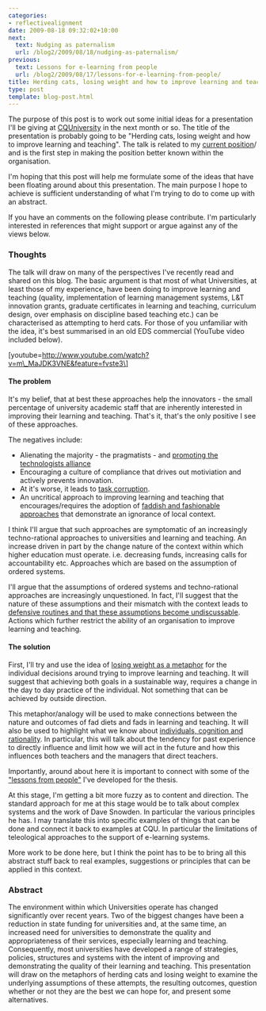 ```yaml
---
categories:
- reflectivealignment
date: 2009-08-18 09:32:02+10:00
next:
  text: Nudging as paternalism
  url: /blog2/2009/08/18/nudging-as-paternalism/
previous:
  text: Lessons for e-learning from people
  url: /blog2/2009/08/17/lessons-for-e-learning-from-people/
title: Herding cats, losing weight and how to improve learning and teaching
type: post
template: blog-post.html
---
```

The purpose of this post is to work out some initial ideas for a presentation I'll be giving at [CQUniversity](http://www.cqu.edu.au/) in the next month or so. The title of the presentation is probably going to be "Herding cats, losing weight and how to improve learning and teaching". The talk is related to my [current position](/blog2/2009/08/20/elearning-and-innovation-specialist-report-1-4-20-august)/ and is the first step in making the position better known within the organisation.

I'm hoping that this post will help me formulate some of the ideas that have been floating around about this presentation. The main purpose I hope to achieve is sufficient understanding of what I'm trying to do to come up with an abstract.

If you have an comments on the following please contribute. I'm particularly interested in references that might support or argue against any of the views below.

### Thoughts

The talk will draw on many of the perspectives I've recently read and shared on this blog. The basic argument is that most of what Universities, at least those of my experience, have been doing to improve learning and teaching (quality, implementation of learning management systems, L&T innovation grants, graduate certificates in learning and teaching, curriculum design, over emphasis on discipline based teaching etc.) can be characterised as attempting to herd cats. For those of you unfamiliar with the idea, it's best summarised in an old EDS commercial (YouTube video included below).

\[youtube=http://www.youtube.com/watch?v=m\_MaJDK3VNE&feature=fvste3\]

#### The problem

It's my belief, that at best these approaches help the innovators - the small percentage of university academic staff that are inherently interested in improving their learning and teaching. That's it, that's the only positive I see of these approaches.

The negatives include:

- Alienating the majority - the pragmatists - and [promoting the technologists alliance](/blog2/2009/08/09/the-chasm/)
- Encouraging a culture of compliance that drives out motiviation and actively prevents innovation.
- At it's worse, it leads to [task corruption](/blog2/2009/03/04/task-corruption-in-teaching-university-negative-impact-of-place/).
- An uncritical approach to improving learning and teaching that encourages/requires the adoption of [faddish and fashionable approaches](/blog2/2009/04/06/birnbaums-fad-cycle-in-higher-education/) that demonstrate an ignorance of local context.

I think I'll argue that such approaches are symptomatic of an increasingly techno-rational approaches to universities and learning and teaching. An increase driven in part by the change nature of the context within which higher education must operate. i.e. decreasing funds, increasing calls for accountability etc. Approaches which are based on the assumption of ordered systems.

I'll argue that the assumptions of ordered systems and techno-rational approaches are increasingly unquestioned. In fact, I'll suggest that the nature of these assumptions and their mismatch with the context leads to [defensive routines and that these assumptions become undiscussable](/blog2/2009/05/08/why-dont-we-e-learn-over-emphasis-on-rationality-and-defensive-routines/). Actions which further restrict the ability of an organisation to improve learning and teaching.

#### The solution

First, I'll try and use the idea of [losing weight as a metaphor](/blog2/2009/08/06/loosing-weight-improving-learning-and-teaching-and-complex-systems/) for the individual decisions around trying to improve learning and teaching. It will suggest that achieving both goals in a sustainable way, requires a change in the day to day practice of the individual. Not something that can be achieved by outside direction.

This metaphor/analogy will be used to make connections between the nature and outcomes of fad diets and fads in learning and teaching. It will also be used to highlight what we know about [individuals, cognition and rationality](/blog2/2009/08/16/people-cognition-rationality-and-e-learning/). In particular, this will talk about the tendency for past experience to directly influence and limit how we will act in the future and how this influences both teachers and the managers that direct teachers.

Importantly, around about here it is important to connect with some of the ["lessons from people"](/blog2/2009/08/17/lessons-for-e-learning-from-people/) I've developed for the thesis.

At this stage, I'm getting a bit more fuzzy as to content and direction. The standard approach for me at this stage would be to talk about complex systems and the work of Dave Snowden. In particular the various principles he has. I may translate this into specific examples of things that can be done and connect it back to examples at CQU. In particular the limitations of teleological approaches to the support of e-learning systems.

More work to be done here, but I think the point has to be to bring all this abstract stuff back to real examples, suggestions or principles that can be applied in this context.

### Abstract

The environment within which Universities operate has changed significantly over recent years. Two of the biggest changes have been a reduction in state funding for universities and, at the same time, an increased need for universities to demonstrate the quality and appropriateness of their services, especially learning and teaching. Consequently, most universities have developed a range of strategies, policies, structures and systems with the intent of improving and demonstrating the quality of their learning and teaching. This presentation will draw on the metaphors of herding cats and losing weight to examine the underlying assumptions of these attempts, the resulting outcomes, question whether or not they are the best we can hope for, and present some alternatives.